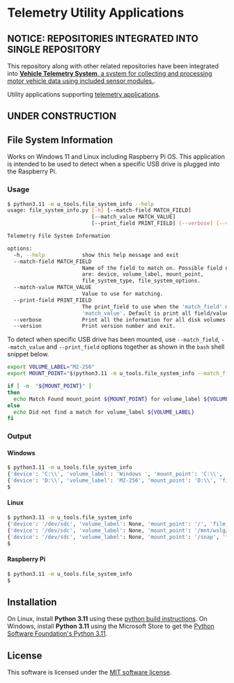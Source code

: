 # Telemetry Utility Applications

## **NOTICE: REPOSITORIES INTEGRATED INTO SINGLE REPOSITORY**

This repository along with other related repositories have been integrated into [**Vehicle Telemetry System**, a system for collecting and processing motor vehicle data using included sensor modules.](https://github.com/thatlarrypearson/vehicle-telemetry-system).

Utility applications supporting [telemetry applications](https://github.com/thatlarrypearson?tab=repositories).

## **UNDER CONSTRUCTION**

## File System Information

Works on Windows 11 and Linux including Raspberry Pi OS.  This application is intended to be used to detect when a specific USB drive is plugged into the Raspberry Pi.

### Usage

```bash
$ python3.11 -m u_tools.file_system_info --help
usage: file_system_info.py [-h] [--match-field MATCH_FIELD]
                           [--match_value MATCH_VALUE]
                           [--print_field PRINT_FIELD] [--verbose] [--version]

Telemetry File System Information

options:
  -h, --help            show this help message and exit
  --match-field MATCH_FIELD
                        Name of the field to match on. Possible field names
                        are: device, volume_label, mount_point,
                        file_system_type, file_system_options.
  --match-value MATCH_VALUE
                        Value to use for matching.
  --print-field PRINT_FIELD
                        The print_field to use when the 'match_field' matches the
                        'match_value'. Default is print all field/value pairs
  --verbose             Print all the information for all disk volumes.
  --version             Print version number and exit.
```

To detect when specific USB drive has been mounted, use ```--match_field```, ```--match_value``` and ```--print_field``` options together as shown in the ```bash``` shell snippet below.

```bash
export VOLUME_LABEL="M2-256"
export MOUNT_POINT="$(python3.11 -m u_tools.file_system_info --match_field volume_label --match_value ${VOLUME_LABEL} --print_field mount_point)"

if [ -n  "${MOUNT_POINT}" ]
then
  echo Match Found mount_point ${MOUNT_POINT} for volume_label ${VOLUME_LABEL}
else
  echo Did not find a match for volume_label ${VOLUME_LABEL}
fi
```

### Output

#### Windows

```bash
$ python3.11 -m u_tools.file_system_info
{'device': 'C:\\', 'volume_label': 'Windows ', 'mount_point': 'C:\\', 'file_system_type': 'NTFS', 'file_system_options': 'rw,fixed'}
{'device': 'D:\\', 'volume_label': 'M2-256', 'mount_point': 'D:\\', 'file_system_type': 'exFAT', 'file_system_options': 'rw,fixed'}
$
```

#### Linux

```bash
$ python3.11 -m u_tools.file_system_info
{'device': '/dev/sdc', 'volume_label': None, 'mount_point': '/', 'file_system_type': 'ext4', 'file_system_options': 'rw,relatime,discard,errors=remount-ro,data=ordered'}
{'device': '/dev/sdc', 'volume_label': None, 'mount_point': '/mnt/wslg/distro', 'file_system_type': 'ext4', 'file_system_options': 'ro,relatime,discard,errors=remount-ro,data=ordered'}
{'device': '/dev/sdc', 'volume_label': None, 'mount_point': '/snap', 'file_system_type': 'ext4', 'file_system_options': 'rw,relatime,discard,errors=remount-ro,data=ordered'}
$
```

#### Raspberry Pi

```bash
$ python3.11 -m u_tools.file_system_info
$
```

## Installation

On Linux, install **Python 3.11** using these [python build instructions](https://github.com/thatlarrypearson/telemetry-obd/blob/master/docs/Python311-Install.md).  On Windows, install **Python 3.11** using the Microsoft Store to get the [Python Software Foundation's Python 3.11](https://www.microsoft.com/store/productId/9NRWMJP3717K?ocid=pdpshare).

## License

This software is licensed under the [MIT software license](LICENSE.md).
